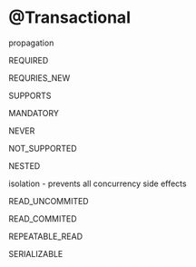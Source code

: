 # @Transactional

propagation

REQUIRED

REQURIES\_NEW

SUPPORTS

MANDATORY

NEVER

NOT\_SUPPORTED

NESTED



isolation - prevents all concurrency side effects 

READ\_UNCOMMITED

READ\_COMMITED

REPEATABLE\_READ

SERIALIZABLE



